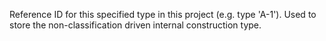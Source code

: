 Reference ID for this specified type in this project (e.g. type 'A-1'). Used to store the non-classification driven internal construction type.